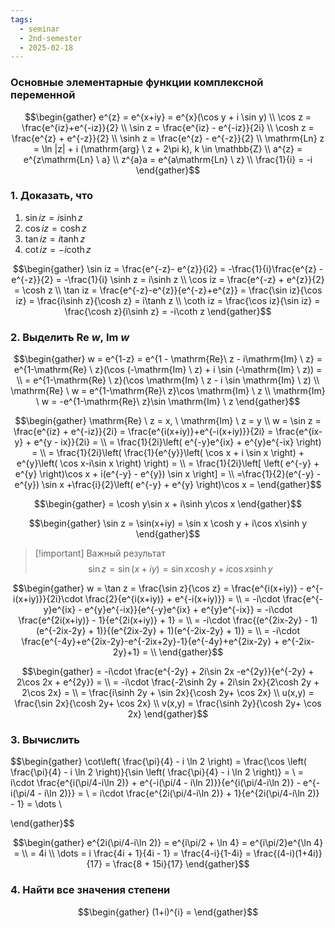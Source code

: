 ```yaml
---
tags:
  - seminar
  - 2nd-semester
  - 2025-02-18
---
```


### Основные элементарные функции комплексной переменной



$$\begin{gather}
e^{z} = e^{x+iy} = e^{x}(\cos y + i \sin y) \\
\cos z = \frac{e^{iz}+e^{-iz}}{2} \\
\sin z = \frac{e^{iz} - e^{-iz}}{2i} \\
\cosh z = \frac{e^{z} + e^{-z}}{2} \\
\sinh z = \frac{e^{z} - e^{-z}}{2} \\
\mathrm{Ln} z  = \ln |z| + i (\mathrm{arg} \ z + 2\pi k), k \in \mathbb{Z} \\
a^{z} = e^{z\mathrm{Ln} \ a} \\
z^{a}a = e^{a\mathrm{Ln} \ z} \\
\frac{1}{i} = -i
\end{gather}$$

### 1. Доказать, что 

1. $\sin iz = i\sinh z$
2. $\cos iz = \cosh z$
3. $\tan iz = i\tanh z$
4. $\cot iz = -i\coth z$

$$\begin{gather}
\sin iz = \frac{e^{-z}- e^{z}}{i2} = -\frac{1}{i}\frac{e^{z} - e^{-z}}{2} = -\frac{1}{i} \sinh z = i\sinh z \\
\cos iz = \frac{e^{-z} + e^{z}}{2} = \cosh z \\
\tan iz = \frac{e^{-z}-e^{z}}{e^{-z}+e^{z}} = \frac{\sin iz}{\cos iz} = \frac{i\sinh z}{\cosh z} = i\tanh z \\
\coth iz = \frac{\cos iz}{\sin iz} = \frac{\cosh z}{i\sinh z} = -i\coth z
\end{gather}$$

### 2. Выделить $\mathrm{Re} \ w, \ \mathrm{Im} \ w$

$$\begin{gather}
w = e^{1-z} = e^{1 - \mathrm{Re}\ z - i\mathrm{Im} \ z} = e^{1-\mathrm{Re} \ z}(\cos (-\mathrm{Im} \ z) + i \sin (-\mathrm{Im} \ z)) = \\
= e^{1-\mathrm{Re} \ z}(\cos \mathrm{Im} \ z - i \sin \mathrm{Im} \ z) \\
\mathrm{Re} \ w = e^{1-\mathrm{Re}\ z}\cos \mathrm{Im} \ z \\
\mathrm{Im} \ w = -e^{1-\mathrm{Re}\ z}\sin \mathrm{Im} \ z
\end{gather}$$

$$\begin{gather}
\mathrm{Re} \ z = x, \ \mathrm{Im} \ z = y \\
w = \sin z = \frac{e^{iz} + e^{-iz}}{2i} = \frac{e^{i(x+iy)}+e^{-i(x+iy)}}{2i} = \frac{e^{ix-y} + e^{y - ix}}{2i} = \\
= \frac{1}{2i}\left( e^{-y}e^{ix} + e^{y}e^{-ix} \right) = \\
= \frac{1}{2i}\left( \frac{1}{e^{y}}\left( \cos x + i \sin x \right) + e^{y}\left( \cos x-i\sin x \right) \right) = \\
= \frac{1}{2i}\left[ \left( e^{-y} + e^{y} \right)\cos x + i(e^{-y} - e^{y}) \sin x \right] = \\
=\frac{1}{2}(e^{-y} - e^{y}) \sin x +\frac{i}{2}\left( e^{-y} + e^{y} \right)\cos x =
\end{gather}$$

$$\begin{gather}
= \cosh y\sin x + i\sinh y\cos x
\end{gather}$$

$$\begin{gather}
\sin z = \sin(x+iy) = \sin x \cosh y + i\cos x\sinh y
\end{gather}$$

> [!important] Важный результат
> $$\sin z = \sin(x+iy) = \sin x \cosh y + i\cos x\sinh y$$

$$\begin{gather}
w = \tan z = \frac{\sin z}{\cos z} = \frac{e^{i(x+iy)} - e^{-i(x+iy)}}{2i}\cdot \frac{2}{e^{i(x+iy)} + e^{-i(x+iy)}} = \\
= -i\cdot \frac{e^{-y}e^{ix} - e^{y}e^{-ix}}{e^{-y}e^{ix} + e^{y}e^{-ix}} = -i\cdot \frac{e^{2i(x+iy)} - 1}{e^{2i(x+iy)} + 1} = \\
= -i\cdot \frac{(e^{2ix-2y} - 1)(e^{-2ix-2y} + 1)}{(e^{2ix-2y} + 1)(e^{-2ix-2y} + 1)} = \\
= -i\cdot \frac{e^{-4y}+e^{2ix-2y}-e^{-2ix+2y}-1}{e^{-4y}+e^{2ix-2y} + e^{-2ix-2y}+1} = \\
\end{gather}$$

$$\begin{gather}
= -i\cdot \frac{e^{-2y} + 2i\sin 2x -e^{2y}}{e^{-2y} + 2\cos 2x + e^{2y}} = \\
= -i\cdot \frac{-2\sinh 2y + 2i\sin 2x}{2\cosh 2y + 2\cos 2x} = \\
= \frac{i\sinh 2y + \sin 2x}{\cosh 2y+ \cos 2x} \\
u(x,y) = \frac{\sin 2x}{\cosh 2y+ \cos 2x} \\
v(x,y) = \frac{\sinh 2y}{\cosh 2y+ \cos 2x}
\end{gather}$$

### 3. Вычислить

$$\begin{gather}
\cot\left(  \frac{\pi}{4} - i \ln 2 \right) = \frac{\cos \left( \frac{\pi}{4} - i \ln 2 \right)}{\sin \left( \frac{\pi}{4} - i \ln 2 \right)} = \\
= i\cdot \frac{e^{i(\pi/4-i\ln 2)} + e^{-i(\pi/4 - i\ln 2)}}{e^{i(\pi/4-i\ln 2)} - e^{-i(\pi/4 - i\ln 2)}} = \\
= i\cdot \frac{e^{2i(\pi/4-i\ln 2)} + 1}{e^{2i(\pi/4-i\ln 2)} - 1} = \dots \\

\end{gather}$$

$$\begin{gather}
e^{2i(\pi/4-i\ln 2)} = e^{i\pi/2 + \ln 4} = e^{i\pi/2}e^{\ln 4} = \\
= 4i \\
\dots = i \frac{4i + 1}{4i - 1} = \frac{4-i}{1-4i} = \frac{(4-i)(1+4i)}{17} = \frac{8 + 15i}{17}
\end{gather}$$

### 4. Найти все значения степени

$$\begin{gather}
(1+i)^{i} = 
\end{gather}$$
